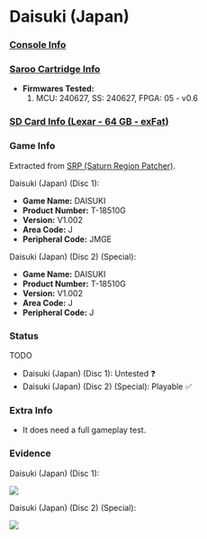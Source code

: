 # Daisuki (Japan)

### [Console Info](../../../../../Info/Consoles/VA13/README.md)

### [Saroo Cartridge Info](../../../../../Info/Cartridges/RetroGameParadiseStore/1.32F/README.md)

- <b>Firmwares Tested:</b>
  1. MCU: 240627, SS: 240627, FPGA: 05 - v0.6

### [SD Card Info (Lexar - 64 GB - exFat)](../../../../../Info/SdCards/Lexar/64GB/exfat/README.md)

### Game Info

Extracted from [SRP (Saturn Region Patcher)](https://segaxtreme.net/resources/saturn-region-patcher.81/download).

Daisuki (Japan) (Disc 1):

- <b>Game Name:</b> DAISUKI
- <b>Product Number:</b> T-18510G
- <b>Version:</b> V1.002
- <b>Area Code:</b> J
- <b>Peripheral Code:</b> JMGE

Daisuki (Japan) (Disc 2) (Special):

- <b>Game Name:</b> DAISUKI
- <b>Product Number:</b> T-18510G
- <b>Version:</b> V1.002
- <b>Area Code:</b> J
- <b>Peripheral Code:</b> J

### Status

TODO

- Daisuki (Japan) (Disc 1): Untested :question:
- Daisuki (Japan) (Disc 2) (Special): Playable :white_check_mark:

### Extra Info

- It does need a full gameplay test.

### Evidence

Daisuki (Japan) (Disc 1):

[![](https://img.youtube.com/vi/Mqnt-AzQNSo/0.jpg)](https://www.youtube.com/watch?v=Mqnt-AzQNSo)

Daisuki (Japan) (Disc 2) (Special):

[![](https://img.youtube.com/vi/mC1tr9wR3ok/0.jpg)](https://www.youtube.com/watch?v=mC1tr9wR3ok)
